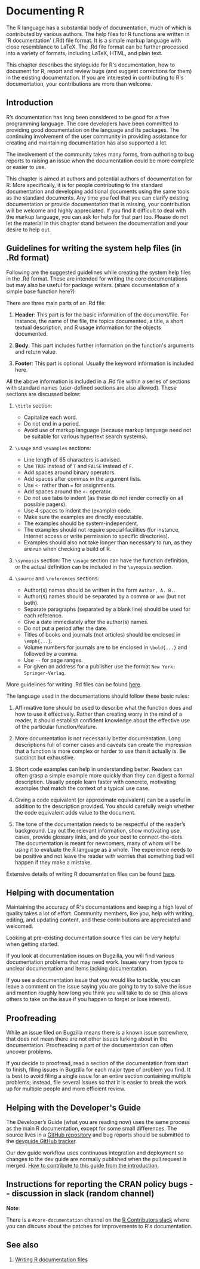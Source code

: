 # Documenting R

The R language has a substantial body of documentation, much of which is contributed by various authors. The help files for R functions are written in 'R documentation' (.Rd) file format. It is a simple markup language with close resemblance to LaTeX. The .Rd file format can be further processed into a variety of formats, including LaTeX, HTML, and plain text.

This chapter describes the styleguide for R's documentation, how to document for R, report and review bugs (and suggest corrections for them) in the existing documentation. If you are interested in contributing to R's documentation, your contributions are more than welcome. 

## Introduction

R’s documentation has long been considered to be good for a free programming language. The core developers have been committed to providing good documentation on the language and its packages. The continuing involvement of the user community in providing assistance for creating and maintaining documentation has also supported a lot.

The involvement of the community takes many forms, from authoring to bug reports to raising an issue when the documentation could be more complete or easier to use.

This chapter is aimed at authors and potential authors of documentation for R. More specifically, it is for people contributing to the standard documentation and developing additional documents using the same tools as the standard documents. Any time you feel that you can clarify existing documentation or provide documentation that is missing, your contribution will be welcome and highly appreciated. If you find it difficult to deal with the markup language, you can ask for help for that part too. Please do not let the material in this chapter stand between the documentation and your desire to help out.

## Guidelines for writing the system help files (in .Rd format)

Following are the suggested guidelines while creating the system help files in the .Rd format. These are intended for writing the core documentations but may also be useful for package writers. (share documentation of a simple base function here?)

There are three main parts of an .Rd file:

1. **Header**: This part is for the basic information of the document/file. For instance, the name of the file, the topics documented, a title, a short textual description, and R usage information for the objects documented.

2. **Body**: This part includes further information on the function's arguments and return value.

3. **Footer**: This part is optional. Usually the keyword information is included here.

All the above information is included in a .Rd file within a series of sections with standard names (user-defined sections are also allowed). These sections are discussed below:

1. `\title` section:
    * Capitalize each word.
    * Do not end in a period.
    * Avoid use of markup language (because markup language need not be suitable for various hypertext search systems).
    
2. `\usage` and `\examples` sections:
    * Line length of 65 characters is advised.
    * Use `TRUE` instead of `T` and `FALSE` instead of `F`.
    * Add spaces around binary operators.
    * Add spaces after commas in the argument lists.
    * Use `<-` rather than `=` for assignments.
    * Add spaces around the `<-` operator.
    * Do not use tabs to indent (as these do not render correctly on all possible pagers).
    * Use 4 spaces to indent the (example) code.
    * Make sure the examples are directly executable.
    * The examples should be system-independent.
    * The examples should not require special facilities (for instance, Internet access or write permission to specific directories).
    * Examples should also not take longer than necessary to run, as they are run when checking a build of R.
    
3. `\synopsis` section: The `\usage` section can have the function definition, or the actual definition can be included in the `\synopsis` section.

4. `\source` and `\references` sections:
    * Author(s) names should be written in the form `Author, A. B.`.
    * Author(s) names should be separated by a comma or `and` (but not both).
    * Separate paragraphs (separated by a blank line) should be used for each reference.
    * Give a date immediately after the author(s) names.
    * Do not put a period after the date.
    * Titles of books and journals (not articles) should be enclosed in `\emph{...}`.
    * Volume numbers for journals are to be enclosed in `\bold{...}` and followed by a comma.
    * Use `--` for page ranges.
    * For given an address for a publisher use the format `New York: Springer-Verlag`.

More guidelines for writing .Rd files can be found [here](https://developer.r-project.org/Rds.html).

The language used in the documentations should follow these basic rules:

1. Affirmative tone should be used to describe what the function does and how to use it effectively. Rather than creating worry in the mind of a reader, it should establish confident knowledge about the effective use of the particular function/feature.

2. More documentation is not necessarily better documentation. Long descriptions full of corner cases and caveats can create the impression that a function is more complex or harder to use than it actually is. Be succinct but exhaustive. 

3. Short code examples can help in understanding better. Readers can often grasp a simple example more quickly than they can digest a formal description. Usually people learn faster with concrete, motivating examples that match the context of a typical use case. 

4. Giving a code equivalent (or approximate equivalent) can be a useful in addition to the description provided. You should carefully weigh whether the code equivalent adds value to the document.

5. The tone of the documentation needs to be respectful of the reader’s background. Lay out the relevant information, show motivating use cases, provide glossary links, and do your best to connect-the-dots. The documentation is meant for newcomers, many of whom will be using it to evaluate the R language as a whole. The experience needs to be positive and not leave the reader with worries that something bad will happen if they make a mistake. 

Extensive details of writing R documentation files can be found [here](https://cran.r-project.org/doc/manuals/r-release/R-exts.html#Writing-R-documentation-files).

## Helping with documentation

Maintaining the accuracy  of R's documentations and keeping a high level of quality takes a lot of effort. Community members, like you, help with writing, editing, and updating content, and these contributions are appreciated and welcomed.

Looking at pre-existing documentation source files can be very helpful when getting started.

If you look at documentation issues on Bugzilla, you will find various documentation problems that may need work. Issues vary from typos to unclear documentation and items lacking documentation.

If you see a documentation issue that you would like to tackle, you can leave a comment on the issue saying you are going to try to solve the issue and mention roughly how long you think you will take to do so (this allows others to take on the issue if you happen to forget or lose interest).

## Proofreading

While an issue filed on Bugzilla means there is a known issue somewhere, that does not mean there are not other issues lurking about in the documentation. Proofreading a part of the documentation can often uncover problems.

If you decide to proofread, read a section of the documentation from start to finish, filing issues in Bugzilla for each major type of problem you find. It is best to avoid filing a single issue for an entire section containing multiple problems; instead, file several issues so that it is easier to break the work up for multiple people and more efficient review.

## Helping with the Developer's Guide

The Developer’s Guide (what you are reading now) uses the same process as the main R documentation, except for some small differences. The source lives in a [GitHub repository](https://github.com/forwards/rdevguide) and bug reports should be submitted to the [devguide GitHub tracker](https://github.com/forwards/rdevguide/issues).

Our dev guide workflow uses continuous integration and deployment so changes to the dev guide are normally published when the pull request is merged. [How to contribute to this guide from the introduction.](#how-to-contribute-to-this-guide)

## Instructions for reporting the CRAN policy bugs -- discussion in slack (random channel)

**Note**:

There is a `#core-documentation` channel on the [R Contributors slack](https://r-contributors.slack.com/) where you can discuss about the patches for improvements to R's documentation. 

## See also

1. [Writing R documentation files](https://cran.r-project.org/doc/manuals/r-release/R-exts.html#Writing-R-documentation-files)

